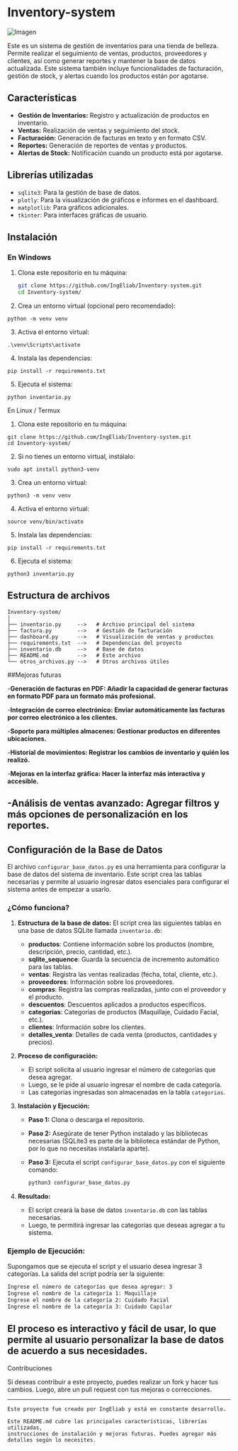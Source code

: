 # Inventory-system
![Imagen](./Inventory-system.webp)

Este es un sistema de gestión de inventarios para una tienda de belleza. Permite realizar el seguimiento de ventas, productos, proveedores y clientes, así como generar reportes y mantener la base de datos actualizada. Este sistema también incluye funcionalidades de facturación, gestión de stock, y alertas cuando los productos están por agotarse.

## Características

- **Gestión de Inventarios:** Registro y actualización de productos en inventario.
- **Ventas:** Realización de ventas y seguimiento del stock.
- **Facturación:** Generación de facturas en texto y en formato CSV.
- **Reportes:** Generación de reportes de ventas y productos.
- **Alertas de Stock:** Notificación cuando un producto está por agotarse.

## Librerías utilizadas

- `sqlite3`: Para la gestión de base de datos.
- `plotly`: Para la visualización de gráficos e informes en el dashboard.
- `matplotlib`: Para gráficos adicionales.
- `tkinter`: Para interfaces gráficas de usuario.

## Instalación

### En Windows

1. Clona este repositorio en tu máquina:
   ```bash
   git clone https://github.com/IngEliab/Inventory-system.git
   cd Inventory-system/

2. Crea un entorno virtual (opcional pero recomendado):

```python -m venv venv```


3. Activa el entorno virtual:

```.\venv\Scripts\activate```


4. Instala las dependencias:

```pip install -r requirements.txt```


5. Ejecuta el sistema:

```python inventario.py```



En Linux / Termux

1. Clona este repositorio en tu máquina:

```
git clone https://github.com/IngEliab/Inventory-system.git
cd Inventory-system/
```

2. Si no tienes un entorno virtual, instálalo:

```sudo apt install python3-venv```


3. Crea un entorno virtual:

```python3 -m venv venv```


4. Activa el entorno virtual:

```source venv/bin/activate```


5. Instala las dependencias:

```pip install -r requirements.txt```


6. Ejecuta el sistema:

```python3 inventario.py```



## Estructura de archivos

```
Inventory-system/
│
├── inventario.py     -->   # Archivo principal del sistema
├── factura.py        -->   # Gestión de facturación
├── dashboard.py      -->   # Visualización de ventas y productos
├── requirements.txt  -->   # Dependencias del proyecto
├── inventario.db     -->   # Base de datos
├── README.md         -->   # Este archivo
└── otros_archivos.py -->   # Otros archivos útiles
```

##Mejoras futuras

-**Generación de facturas en PDF: Añadir la capacidad de generar facturas en formato PDF para un formato más profesional.**

-**Integración de correo electrónico: Enviar automáticamente las facturas por correo electrónico a los clientes.**

-**Soporte para múltiples almacenes: Gestionar productos en diferentes ubicaciones.**

-**Historial de movimientos: Registrar los cambios de inventario y quién los realizó.**

-**Mejoras en la interfaz gráfica: Hacer la interfaz más interactiva y accesible.**

-**Análisis de ventas avanzado: Agregar filtros y más opciones de personalización en los reportes.**
---
## Configuración de la Base de Datos

El archivo `configurar_base_datos.py` es una herramienta para configurar la base de datos del sistema de inventario. Este script crea las tablas necesarias y permite al usuario ingresar datos esenciales para configurar el sistema antes de empezar a usarlo.

### ¿Cómo funciona?

1. **Estructura de la base de datos:**
   El script crea las siguientes tablas en una base de datos SQLite llamada `inventario.db`:
   - **productos**: Contiene información sobre los productos (nombre, descripción, precio, cantidad, etc.).
   - **sqlite_sequence**: Guarda la secuencia de incremento automático para las tablas.
   - **ventas**: Registra las ventas realizadas (fecha, total, cliente, etc.).
   - **proveedores**: Información sobre los proveedores.
   - **compras**: Registra las compras realizadas, junto con el proveedor y el producto.
   - **descuentos**: Descuentos aplicados a productos específicos.
   - **categorias**: Categorías de productos (Maquillaje, Cuidado Facial, etc.).
   - **clientes**: Información sobre los clientes.
   - **detalles_venta**: Detalles de cada venta (productos, cantidades y precios).

2. **Proceso de configuración:**
   - El script solicita al usuario ingresar el número de categorías que desea agregar.
   - Luego, se le pide al usuario ingresar el nombre de cada categoría.
   - Las categorías ingresadas son almacenadas en la tabla `categorias`.
   
3. **Instalación y Ejecución:**
   - **Paso 1:** Clona o descarga el repositorio.
   - **Paso 2:** Asegúrate de tener Python instalado y las bibliotecas necesarias (SQLite3 es parte de la biblioteca estándar de Python, por lo que no necesitas instalarla aparte).
   - **Paso 3:** Ejecuta el script `configurar_base_datos.py` con el siguiente comando:
   
     ```bash
     python3 configurar_base_datos.py
     ```

4. **Resultado:**
   - El script creará la base de datos `inventario.db` con las tablas necesarias.
   - Luego, te permitirá ingresar las categorías que deseas agregar a tu sistema.

### Ejemplo de Ejecución:

Supongamos que se ejecuta el script y el usuario desea ingresar 3 categorías. La salida del script podría ser la siguiente:

```bash
Ingrese el número de categorías que desea agregar: 3
Ingrese el nombre de la categoría 1: Maquillaje
Ingrese el nombre de la categoría 2: Cuidado Facial
Ingrese el nombre de la categoría 3: Cuidado Capilar
```
El proceso es interactivo y fácil de usar, lo que permite al usuario personalizar la base de datos de acuerdo a sus necesidades.
---
Contribuciones

Si deseas contribuir a este proyecto, puedes realizar un fork y hacer tus cambios. Luego, abre un pull request con tus mejoras o correcciones.


---
```
Este proyecto fue creado por IngEliab y está en constante desarrollo.

Este README.md cubre las principales características, librerías utilizadas,
instrucciones de instalación y mejoras futuras. Puedes agregar más detalles según lo necesites.
```
